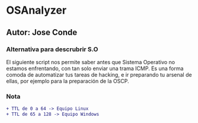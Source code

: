 # OSAnalyzer
## Autor: Jose Conde
### Alternativa para descrubrir S.O

El siguiente script nos permite saber antes que Sistema Operativo no estamos enfrentando, con tan solo enviar una trama ICMP. Es una forma comoda de automatizar tus tareas de hacking, e ir preparando tu arsenal de ellas, por ejemplo para la preparación de la OSCP.

### Nota
```diff
+ TTL de 0 a 64 -> Equipo Linux
+ TTL de 65 a 128 -> Equipo Windows 
```
